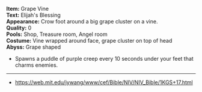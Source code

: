 **Item:** Grape Vine
<br>
**Text:** Elijah's Blessing
<br>
**Appearance:** Crow foot around a big grape cluster on a vine.
<br>
**Quality:** 0
<br>
**Pools:** Shop, Treasure room, Angel room
<br>
**Costume:** Vine wrapped around face, grape cluster on top of head
<br>
**Abyss:** Grape shaped

- Spawns a puddle of purple creep every 10 seconds under your feet that charms enemies.

---

- https://web.mit.edu/jywang/www/cef/Bible/NIV/NIV_Bible/1KGS+17.html